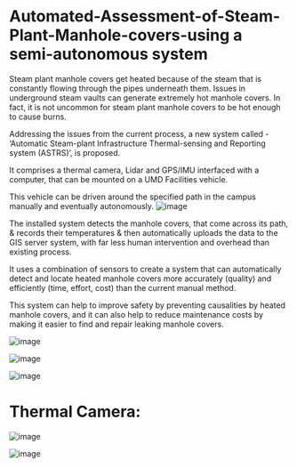 # Automated-Assessment-of-Steam-Plant-Manhole-covers-using a semi-autonomous system
Steam plant manhole covers get heated because of the steam that is constantly flowing through the pipes underneath them.
Issues in underground steam vaults can generate extremely hot manhole covers.
In fact, it is not uncommon for steam plant manhole covers to be hot enough to cause burns.

Addressing the issues from the current process, a new system called - ‘Automatic Steam-plant Infrastructure Thermal-sensing and Reporting system (ASTRS)’, is proposed.

It comprises a thermal camera, Lidar and GPS/IMU interfaced with a computer, that can be mounted on a UMD Facilities vehicle. 

This vehicle can be driven around the specified path in the campus manually and eventually autonomously. 
![image](https://github.com/Arshad-Engineer/Automated-Assessment-of-Steam-Plant-Infrastructure/assets/112987383/670055d8-697c-4751-a930-55c26207b40b)


The installed system detects the manhole covers, that come across its path, & records their temperatures & then automatically uploads the data to the GIS server system, with far less human intervention and overhead than existing process.

It uses a combination of sensors to create a system that can automatically detect and locate heated manhole covers more accurately (quality) and efficiently (time, effort, cost) than the current manual method.

This system can help to improve safety by preventing causalities by heated manhole covers, and it can also help to reduce maintenance costs by making it easier to find and repair leaking manhole covers.

![image](https://github.com/Arshad-Engineer/Automated-Assessment-of-Steam-Plant-Infrastructure/assets/112987383/533617af-829e-4ec2-a5ca-ddd96734eead)

![image](https://github.com/Arshad-Engineer/Automated-Assessment-of-Steam-Plant-Infrastructure/assets/112987383/db7b8a71-72c1-496a-a93c-2c20ae659152)

![image](https://github.com/Arshad-Engineer/Automated-Assessment-of-Steam-Plant-Infrastructure-for-UMD-Facilities-Management/assets/112987383/3ddc48b0-8fb2-466d-b3f4-c47b3b407d45)

# Thermal Camera:
![image](https://github.com/Arshad-Engineer/Automated-Assessment-of-Steam-Plant-Infrastructure/assets/112987383/f216de91-3451-4068-b757-a343eea6b43d)

![image](https://github.com/Arshad-Engineer/Automated-Assessment-of-Steam-Plant-Infrastructure/assets/112987383/1e0496c8-f192-4245-ae66-57ce24721410)


